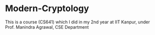 # Modern-Cryptology
This is a course (CS641) which I did in my 2nd year at IIT Kanpur, under Prof. Manindra Agrawal, CSE Department

